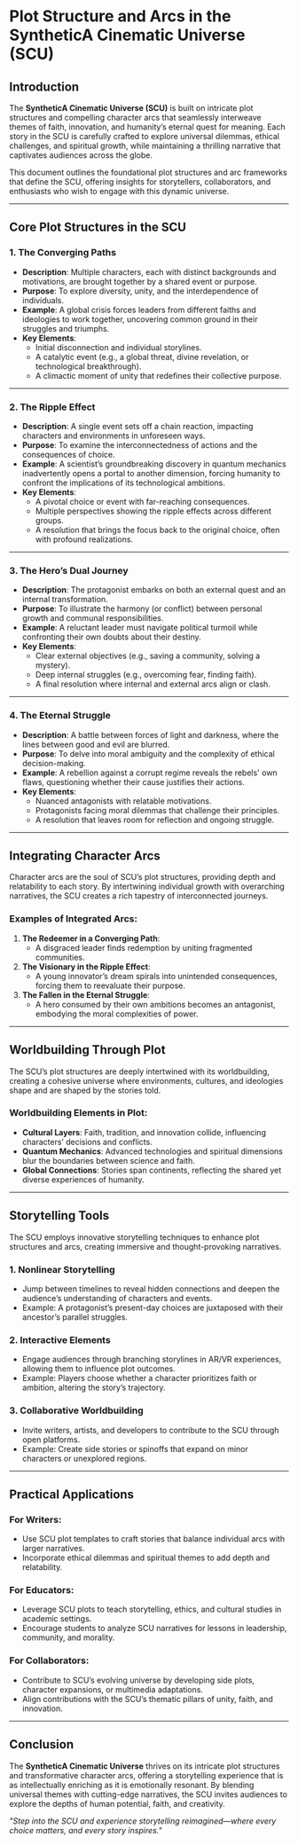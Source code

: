 # Plot Structure and Arcs in the SyntheticA Cinematic Universe (SCU)

## Introduction

The **SyntheticA Cinematic Universe (SCU)** is built on intricate plot structures and compelling character arcs that seamlessly interweave themes of faith, innovation, and humanity’s eternal quest for meaning. Each story in the SCU is carefully crafted to explore universal dilemmas, ethical challenges, and spiritual growth, while maintaining a thrilling narrative that captivates audiences across the globe.

This document outlines the foundational plot structures and arc frameworks that define the SCU, offering insights for storytellers, collaborators, and enthusiasts who wish to engage with this dynamic universe.

---

## Core Plot Structures in the SCU

### **1. The Converging Paths**
- **Description**: Multiple characters, each with distinct backgrounds and motivations, are brought together by a shared event or purpose.
- **Purpose**: To explore diversity, unity, and the interdependence of individuals.
- **Example**: A global crisis forces leaders from different faiths and ideologies to work together, uncovering common ground in their struggles and triumphs.
- **Key Elements**:
  - Initial disconnection and individual storylines.
  - A catalytic event (e.g., a global threat, divine revelation, or technological breakthrough).
  - A climactic moment of unity that redefines their collective purpose.

---

### **2. The Ripple Effect**
- **Description**: A single event sets off a chain reaction, impacting characters and environments in unforeseen ways.
- **Purpose**: To examine the interconnectedness of actions and the consequences of choice.
- **Example**: A scientist’s groundbreaking discovery in quantum mechanics inadvertently opens a portal to another dimension, forcing humanity to confront the implications of its technological ambitions.
- **Key Elements**:
  - A pivotal choice or event with far-reaching consequences.
  - Multiple perspectives showing the ripple effects across different groups.
  - A resolution that brings the focus back to the original choice, often with profound realizations.

---

### **3. The Hero’s Dual Journey**
- **Description**: The protagonist embarks on both an external quest and an internal transformation.
- **Purpose**: To illustrate the harmony (or conflict) between personal growth and communal responsibilities.
- **Example**: A reluctant leader must navigate political turmoil while confronting their own doubts about their destiny.
- **Key Elements**:
  - Clear external objectives (e.g., saving a community, solving a mystery).
  - Deep internal struggles (e.g., overcoming fear, finding faith).
  - A final resolution where internal and external arcs align or clash.

---

### **4. The Eternal Struggle**
- **Description**: A battle between forces of light and darkness, where the lines between good and evil are blurred.
- **Purpose**: To delve into moral ambiguity and the complexity of ethical decision-making.
- **Example**: A rebellion against a corrupt regime reveals the rebels' own flaws, questioning whether their cause justifies their actions.
- **Key Elements**:
  - Nuanced antagonists with relatable motivations.
  - Protagonists facing moral dilemmas that challenge their principles.
  - A resolution that leaves room for reflection and ongoing struggle.

---

## Integrating Character Arcs

Character arcs are the soul of SCU’s plot structures, providing depth and relatability to each story. By intertwining individual growth with overarching narratives, the SCU creates a rich tapestry of interconnected journeys.

### **Examples of Integrated Arcs**:
1. **The Redeemer in a Converging Path**: 
   - A disgraced leader finds redemption by uniting fragmented communities.
2. **The Visionary in the Ripple Effect**: 
   - A young innovator’s dream spirals into unintended consequences, forcing them to reevaluate their purpose.
3. **The Fallen in the Eternal Struggle**:
   - A hero consumed by their own ambitions becomes an antagonist, embodying the moral complexities of power.

---

## Worldbuilding Through Plot

The SCU’s plot structures are deeply intertwined with its worldbuilding, creating a cohesive universe where environments, cultures, and ideologies shape and are shaped by the stories told.

### **Worldbuilding Elements in Plot**:
- **Cultural Layers**: Faith, tradition, and innovation collide, influencing characters’ decisions and conflicts.
- **Quantum Mechanics**: Advanced technologies and spiritual dimensions blur the boundaries between science and faith.
- **Global Connections**: Stories span continents, reflecting the shared yet diverse experiences of humanity.

---

## Storytelling Tools

The SCU employs innovative storytelling techniques to enhance plot structures and arcs, creating immersive and thought-provoking narratives.

### **1. Nonlinear Storytelling**
- Jump between timelines to reveal hidden connections and deepen the audience’s understanding of characters and events.
- Example: A protagonist’s present-day choices are juxtaposed with their ancestor’s parallel struggles.

### **2. Interactive Elements**
- Engage audiences through branching storylines in AR/VR experiences, allowing them to influence plot outcomes.
- Example: Players choose whether a character prioritizes faith or ambition, altering the story’s trajectory.

### **3. Collaborative Worldbuilding**
- Invite writers, artists, and developers to contribute to the SCU through open platforms.
- Example: Create side stories or spinoffs that expand on minor characters or unexplored regions.

---

## Practical Applications

### **For Writers**:
- Use SCU plot templates to craft stories that balance individual arcs with larger narratives.
- Incorporate ethical dilemmas and spiritual themes to add depth and relatability.

### **For Educators**:
- Leverage SCU plots to teach storytelling, ethics, and cultural studies in academic settings.
- Encourage students to analyze SCU narratives for lessons in leadership, community, and morality.

### **For Collaborators**:
- Contribute to SCU’s evolving universe by developing side plots, character expansions, or multimedia adaptations.
- Align contributions with the SCU’s thematic pillars of unity, faith, and innovation.

---

## Conclusion

The **SyntheticA Cinematic Universe** thrives on its intricate plot structures and transformative character arcs, offering a storytelling experience that is as intellectually enriching as it is emotionally resonant. By blending universal themes with cutting-edge narratives, the SCU invites audiences to explore the depths of human potential, faith, and creativity.

*"Step into the SCU and experience storytelling reimagined—where every choice matters, and every story inspires."*
